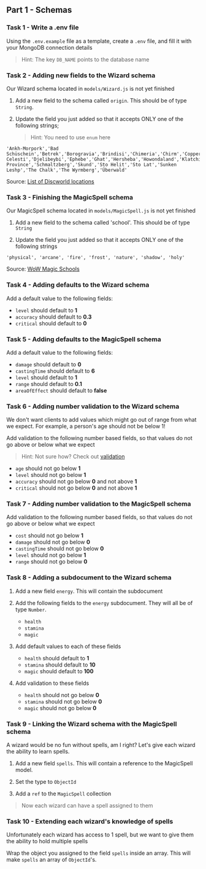 ## Part 1 - Schemas

### Task 1 - Write a .env file

Using the `.env.example` file as a template, create a `.env` file, and fill it with your MongoDB connection details
   
   > Hint: The key `DB_NAME` points to the database name

### Task 2 - Adding new fields to the Wizard schema

Our Wizard schema located in `models/Wizard.js` is not yet finished

1. Add a new field to the schema called `origin`. This should be of type `String`.

2. Update the field you just added so that it accepts ONLY one of the following strings;

   > Hint: You need to use `enum` here

```text
'Ankh-Morpork','Bad Schüschein','Betrek','Borogravia','Brindisi','Chimeria','Chirm','Copperhead','Cori Celesti','Djelibeybi','Ephebe','Ghat','Hersheba','Howondaland','Klatchistan','Lipwig','Rehigreed Province','Schmaltzberg','Skund','Sto Helit','Sto Lat','Sunken Leshp','The Chalk','The Wyrmberg','Überwald'
```

Source: [List of Discworld locations](https://wiki.lspace.org/mediawiki/List_of_Discworld_locations)

### Task 3 - Finishing the MagicSpell schema

Our MagicSpell schema located in `models/MagicSpell.js` is not yet finished

1. Add a new field to the schema called 'school'. This should be of type `String`

2. Update the field you just added so that it accepts ONLY one of the following strings

```text
'physical', 'arcane', 'fire', 'frost', 'nature', 'shadow', 'holy'
```

Source: [WoW Magic Schools](https://wowpedia.fandom.com/wiki/Magic_schools)

### Task 4 - Adding defaults to the Wizard schema

Add a default value to the following fields:

- `level` should default to **1**
- `accuracy` should default to **0.3**
- `critical` should default to **0**

### Task 5 - Adding defaults to the MagicSpell schema

Add a default value to the following fields:

- `damage` should default to **0**
- `castingTime` should default to **6**
- `level` should default to **1**
- `range` should default to **0.1**
- `areaOfEffect` should default to **false**

### Task 6 - Adding number validation to the Wizard schema

We don't want clients to add values which might go out of range from what we expect. For example, a person's age should not be below 1!

Add validation to the following number based fields, so that values do not go above or below what we expect

> Hint: Not sure how? Check out [validation](https://mongoosejs.com/docs/validation.html#built-in-validators)

- `age` should not go below **1**
- `level` should not go below **1**
- `accuracy` should not go below **0** and not above **1**
- `critical` should not go below **0** and not above **1**

### Task 7 - Adding number validation to the MagicSpell schema

Add validation to the following number based fields, so that values do not go above or below what we expect

- `cost` should not go below **1**
- `damage` should not go below **0**
- `castingTime` should not go below **0**
- `level` should not go below **1**
- `range` should not go below **0**

### Task 8 - Adding a subdocument to the Wizard schema

1. Add a new field `energy`. This will contain the subdocument

2. Add the following fields to the `energy` subdocument. They will all be of type `Number`.

    - `health`
    - `stamina`
    - `magic`

3. Add default values to each of these fields

    - `health` should default to **1**
    - `stamina` should default to **10**
    - `magic` should default to **100**

4. Add validation to these fields

    - `health` should not go below **0**
    - `stamina` should not go below **0**
    - `magic` should not go below **0**

### Task 9 - Linking the Wizard schema with the MagicSpell schema

A wizard would be no fun without spells, am I right? Let's give each wizard the ability to learn spells.

1. Add a new field `spells`. This will contain a reference to the MagicSpell model.

2. Set the type to `ObjectId`

3. Add a `ref` to the `MagicSpell` collection

> Now each wizard can have a spell assigned to them

### Task 10 - Extending each wizard's knowledge of spells

Unfortunately each wizard has access to 1 spell, but we want to give them the ability to hold multiple spells

Wrap the object you assigned to the field `spells` inside an array. This will make `spells` an array of `ObjectId`'s.
